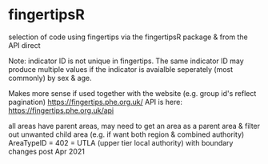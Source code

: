 # fingertipsR

selection of code using fingertips via the fingertipsR package & from the API direct

Note: indicator ID is not unique in fingertips. The same indicator ID may produce multiple values if the indicator is avaialble seperately (most commonly) by sex & age.

Makes more sense if used together with the website (e.g. group id's reflect pagination) https://fingertips.phe.org.uk/
API is here: https://fingertips.phe.org.uk/api

all areas have parent areas, may need to get an area as a parent area & filter out unwanted child area (e.g. if want both region & combined authority)
AreaTypeID = 402 = UTLA (upper tier local authority) with boundary changes post Apr 2021
